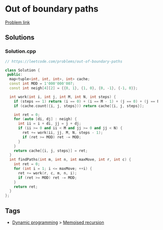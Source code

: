 # Out of boundary paths

[Problem link](https://leetcode.com/problems/out-of-boundary-paths)

## Solutions


### Solution.cpp
```cpp
// https://leetcode.com/problems/out-of-boundary-paths

class Solution {
 public:
  map<tuple<int, int, int>, int> cache;
  const int MOD = 1'000'000'007;
  const int neigh[4][2] = {{0, 1}, {1, 0}, {0, -1}, {-1, 0}};

  int work(int i, int j, int M, int N, int steps) {
    if (steps == 1) return (i == 0) + (i == M - 1) + (j == 0) + (j == N - 1);
    if (cache.count({i, j, steps})) return cache[{i, j, steps}];

    int ret = 0;
    for (auto [di, dj] : neigh) {
      int ii = i + di, jj = j + dj;
      if (ii >= 0 and ii < M and jj >= 0 and jj < N) {
        ret += work(ii, jj, M, N, steps - 1);
        if (ret >= MOD) ret -= MOD;
      }
    }
    return cache[{i, j, steps}] = ret;
  }
  int findPaths(int m, int n, int maxMove, int r, int c) {
    int ret = 0;
    for (int i = 1; i <= maxMove; ++i) {
      ret += work(r, c, m, n, i);
      if (ret >= MOD) ret -= MOD;
    }
    return ret;
  }
};
```
## Tags

* [Dynamic programming](/Collections/dynamic-programming.md#dynamic-programming) > [Memoised recursion](/Collections/dynamic-programming.md#memoised-recursion)
